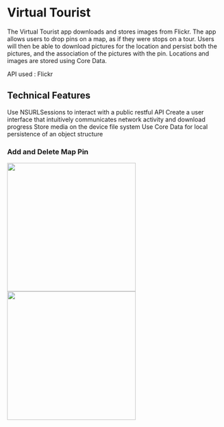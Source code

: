 # Virtual Tourist

The Virtual Tourist app downloads and stores images from Flickr. The app allows users to drop pins on a map, as if they were stops on a tour. Users will then be able to download pictures for the location and persist both the pictures, and the association of the pictures with the pin. Locations and images are stored using Core Data.

API used : Flickr

## Technical Features
Use NSURLSessions to interact with a public restful API
Create a user interface that intuitively communicates network activity and download progress
Store media on the device file system Use Core Data for local persistence of an object structure

### Add and Delete Map Pin
<img src="https://media.giphy.com/media/26Ff6cIIOEZVjfX9e/giphy.gif" width="300">     <img src="https://media.giphy.com/media/3ohjV0RGllpl69aSg8/giphy.gif" width="300">
